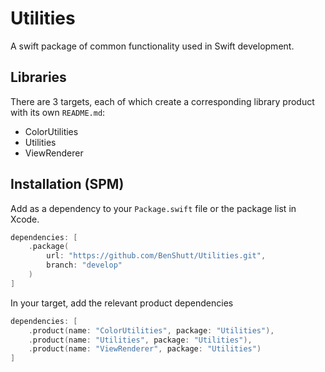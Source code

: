 # Utilities

A swift package of common functionality used in Swift development.

## Libraries

There are 3 targets, each of which create a corresponding library product with its own `README.md`:

- ColorUtilities
- Utilities
- ViewRenderer

## Installation (SPM)

Add as a dependency to your `Package.swift` file or the package list in Xcode.

```swift
dependencies: [
    .package(
        url: "https://github.com/BenShutt/Utilities.git",
        branch: "develop"
    )
]
```

In your target, add the relevant product dependencies

```swift
dependencies: [
    .product(name: "ColorUtilities", package: "Utilities"),
    .product(name: "Utilities", package: "Utilities"),
    .product(name: "ViewRenderer", package: "Utilities")
]
```